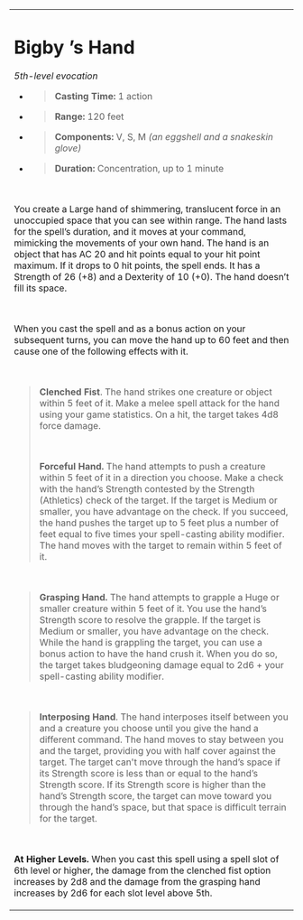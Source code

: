 
<table><tbody><tr class="odd"><td><h1 id="bigby-s-hand"><strong>Bigby ’s Hand</strong></h1><p><em>5th-level evocation</em></p><ul><li><blockquote><p><strong>Casting Time:</strong> 1 action</p></blockquote></li><li><blockquote><p><strong>Range:</strong> 120 feet</p></blockquote></li><li><blockquote><p><strong>Components:</strong> V, S, M <em>(an eggshell and a snakeskin glove)</em></p></blockquote></li><li><blockquote><p><strong>Duration:</strong> Concentration, up to 1 minute</p></blockquote></li></ul><p> </p><p>You create a Large hand of shimmering, translucent force in an unoccupied space that you can see within range. The hand lasts for the spell’s duration, and it moves at your command, mimicking the movements of your own hand. The hand is an object that has AC 20 and hit points equal to your hit point maximum. If it drops to 0 hit points, the spell ends. It has a Strength of 26 (+8) and a Dexterity of 10 (+0). The hand doesn’t fill its space.</p><p> </p><p>When you cast the spell and as a bonus action on your subsequent turns, you can move the hand up to 60 feet and then cause one of the following effects with it.</p><p> </p><blockquote><p><strong>Clenched Fist</strong>. The hand strikes one creature or object within 5 feet of it. Make a melee spell attack for the hand using your game statistics. On a hit, the target takes 4d8 force damage.</p><p> </p><p><strong>Forceful Hand.</strong> The hand attempts to push a creature within 5 feet of it in a direction you choose. Make a check with the hand’s Strength contested by the Strength (Athletics) check of the target. If the target is Medium or smaller, you have advantage on the check. If you succeed, the hand pushes the target up to 5 feet plus a number of feet equal to five times your spell-casting ability modifier. The hand moves with the target to remain within 5 feet of it.</p></blockquote><p> </p><blockquote><p><strong>Grasping Hand.</strong> The hand attempts to grapple a Huge or smaller creature within 5 feet of it. You use the hand’s Strength score to resolve the grapple. If the target is Medium or smaller, you have advantage on the check. While the hand is grappling the target, you can use a bonus action to have the hand crush it. When you do so, the target takes bludgeoning damage equal to 2d6 + your spell-casting ability modifier.</p></blockquote><p> </p><blockquote><p><strong>Interposing Hand</strong>. The hand interposes itself between you and a creature you choose until you give the hand a different command. The hand moves to stay between you and the target, providing you with half cover against the target. The target can't move through the hand’s space if its Strength score is less than or equal to the hand’s Strength score. If its Strength score is higher than the hand’s Strength score, the target can move toward you through the hand’s space, but that space is difficult terrain for the target.</p></blockquote><p> </p><p><strong>At Higher Levels.</strong> When you cast this spell using a spell slot of 6th level or higher, the damage from the clenched fist option increases by 2d8 and the damage from the grasping hand increases by 2d6 for each slot level above 5th.</p></td></tr></tbody></table>

